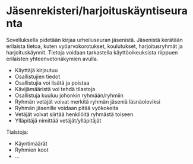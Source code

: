 # Jäsenrekisteri/harjoituskäyntiseuranta

Sovelluksella pidetään kirjaa urheiluseuran jäsenistä. Jäsenistä kerätään erilaista tietoa, kuten vyöarvokorotukset, koulutukset, harjoitusryhmät ja harjoituskäynnit. Tietoja voidaan tarkastella käyttöoikeuksista riippuen erilaisten yhteenvetonäkymien avulla.

* Käyttäjä kirjautuu
* Osallistujien tiedot
* Osallistujia voi lisätä ja poistaa
* Kävijämääristä voi tehdä tilastoja
* Osallistuja kuuluu johonkin ryhmään/ryhmiin
* Ryhmän vetäjät voivat merkitä ryhmän jäseniä läsnäoleviksi
* Ryhmän jäsenille voidaan pitää vyökokeita
* Vetäjät voivat siirtää henkilöitä ryhmästä toiseen
* Ylläpitäjä nimittää vetäjät/ylläpitäjät

Tialstoja:
* Käyntimäärät
* Ryhmien koot
* ...
